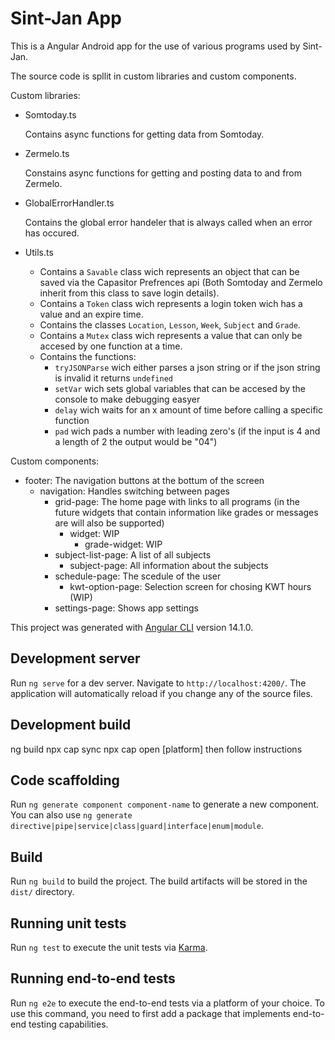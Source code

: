 # Sint-Jan App

This is a Angular Android app for the use of various programs used by Sint-Jan.

The source code is spllit in custom libraries and custom components.

Custom libraries:
* Somtoday.ts

   Contains async functions for getting data from Somtoday.
* Zermelo.ts

   Constains async functions for getting and posting data to and from Zermelo.
* GlobalErrorHandler.ts

   Contains the global error handeler that is always called when an error has occured.
* Utils.ts
  * Contains a `Savable` class wich represents an object that can be saved via the Capasitor Prefrences api (Both Somtoday and Zermelo inherit from this class to save login details).
  * Contains a `Token` class wich represents a login token wich has a value and an expire time.
  * Contains the classes `Location`, `Lesson`, `Week`, `Subject` and `Grade`.
  * Contains a `Mutex` class wich represents a value that can only be accesed by one function at a time.
  * Contains the functions:
    * `tryJSONParse` wich either parses a json string or if the json string is invalid it returns `undefined`
    * `setVar` wich sets global variables that can be accesed by the console to make debugging easyer
    * `delay` wich waits for an x amount of time before calling a specific function
    * `pad` wich pads a number with leading zero's (if the input is 4 and a length of 2 the output would be "04")

Custom components:
* footer: The navigation buttons at the bottum of the screen
  * navigation: Handles switching between pages
    * grid-page: The home page with links to all programs (in the future widgets that contain information like grades or messages are will also be supported)
      * widget: WIP
        * grade-widget: WIP
    * subject-list-page: A list of all subjects
      * subject-page: All information about the subjects
    * schedule-page: The scedule of the user
      * kwt-option-page: Selection screen for chosing KWT hours (WIP)
    * settings-page: Shows app settings

This project was generated with [Angular CLI](https://github.com/angular/angular-cli) version 14.1.0.

## Development server

Run `ng serve` for a dev server. Navigate to `http://localhost:4200/`. The application will automatically reload if you change any of the source files.

## Development build

ng build
npx cap sync
npx cap open [platform]
then follow instructions

## Code scaffolding

Run `ng generate component component-name` to generate a new component. You can also use `ng generate directive|pipe|service|class|guard|interface|enum|module`.

## Build

Run `ng build` to build the project. The build artifacts will be stored in the `dist/` directory.

## Running unit tests

Run `ng test` to execute the unit tests via [Karma](https://karma-runner.github.io).

## Running end-to-end tests

Run `ng e2e` to execute the end-to-end tests via a platform of your choice. To use this command, you need to first add a package that implements end-to-end testing capabilities.

